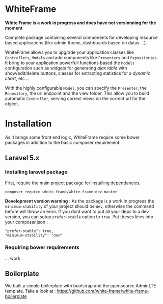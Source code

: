 # WhiteFrame

**White Frame is a work in progress and does have not versionning for the moment**

Complete package containing several components for developing resource based applications (like admin theme, dashboards based on datas ...).

WhiteFrame allows you to upgrade your application classes like `Controllers`, `Models` and add components like `Presenters` and `Repositories`. It bring to your application powerfull functions based the `Models` configuration such as widgets for generating _ajax table_ with show/edit/delete buttons, classes for extracting statistics for a _dynamic chart_, etc ...

With the highly configurable `Model`, you can specify the `Presenter`, the `Repository`, the url endpoint and the view folder. This allow you to build automatic `Controller`, serving correct views on the correct url for the object.

# Installation

As it brings some front end logic, WhiteFrame require some bower packages in addition to the basic composer requirement.

## Laravel 5.x

### Installing laravel package

First, require the main project package for installing dependancies.

    composer require white-frame/white-frame:dev-master

**Development version warning** : As the package is a work in progress the `minimum-stability` of your project should be `dev`, otherwise the command before will throw an error. If you dont want to put all your deps to a dev version, you can setup `prefer-stable` option to `true`. Put theses lines into your composer.json :

    "prefer-stable": true,
    "minimum-stability": "dev"

### Requiring bower requirements

... work

## Boilerplate

We built a simple boilerplate with bootstrap and the opensource AdminLTE template. Take a look at : https://github.com/white-frame/white-frame-boilerplate 

